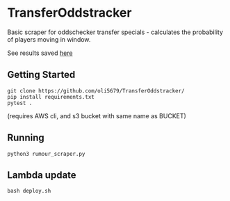 # TransferOddstracker

Basic scraper for oddschecker transfer specials - calculates the probability of players moving in window.

See results saved [here](https://transfer-scraper.s3.eu-west-2.amazonaws.com/output/30+most+likely+overall.png?fbclid=IwAR32gVNXP3E98JHg03I70CDNcYPXg3ju1x5EbaS8LFoCx8yk8-_OTynvyMY)

## Getting Started

    git clone https://github.com/oli5679/TransferOddstracker/
    pip install requirements.txt
    pytest .

(requires AWS cli, and s3 bucket with same name as BUCKET)

## Running 

    python3 rumour_scraper.py

## Lambda update

    bash deploy.sh

